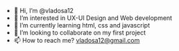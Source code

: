 - 👋 Hi, I’m @vladosa12
- 👀 I’m interested in UX-UI Design and Web development
- 🌱 I’m currently learning html, css and javascript
- 💞️ I’m looking to collaborate on my first project
- 📫 How to reach me? vladosa12@gmail.com

<!---
vladosa12/vladosa12 is a ✨ special ✨ repository because its `README.md` (this file) appears on your GitHub profile.
You can click the Preview link to take a look at your changes.
--->
